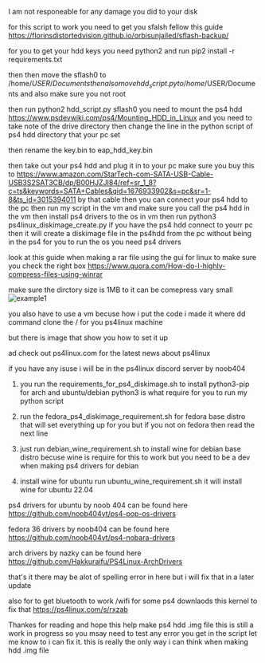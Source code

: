 I am not responeable for any damage you did to your disk

for this script to work you need to get you sfalsh fellow this guide https://florinsdistortedvision.github.io/orbisunjailed/sflash-backup/

for you to get your hdd keys you need python2 and run pip2 install -r requirements.txt

then  then move the sflash0 to /home/$USER/Documents    then also move hdd_script.py to /home/$USER/Documents and also make sure you not root 

then run python2 hdd_script.py sflash0
you need to mount the ps4 hdd https://www.psdevwiki.com/ps4/Mounting_HDD_in_Linux and you need to take note of the drive  directory then change the line in the python script of ps4 hdd directory that your pc set
 
then rename the key.bin to eap_hdd_key.bin

then take out your ps4 hdd and plug it in to your pc make sure you buy this to https://www.amazon.com/StarTech-com-SATA-USB-Cable-USB3S2SAT3CB/dp/B00HJZJI84/ref=sr_1_8?c=ts&keywords=SATA+Cables&qid=1676933902&s=pc&sr=1-8&ts_id=3015394011 by that cable then you can connect your ps4 hdd to the pc then run my script in the 
vm and make sure you call the ps4 hdd in the vm then install ps4 drivers to the os in vm then run python3 ps4linux_diskimage_create.py if you have the ps4 hdd connect to yourr pc then it will create a diskimage file in the ps4hdd from the pc without being in the ps4
for you to run the os you need ps4 drivers

look at this guide when making a rar file using the gui for linux to make sure you check the right box
https://www.quora.com/How-do-I-highly-compress-files-using-winrar

make sure the dirctory size is  1MB to it can be comepress vary small
![example1](https://github.com/TigerClips1/ps4linux_disk_image_maker/blob/master/example.png)

you also have to use a vm becuse how i put the code i made it where dd command clone the / for you ps4linux machine

but there is image that show you how to set it up

ad check out ps4linux.com for the latest news about ps4linux

if you have any isuse i will be in the ps4linux discord server by noob404

1. you run the  requirements_for_ps4_diskimage.sh to install python3-pip for arch and ubuntu/debian
python3 is what require for you to run my python script

2. run the fedora_ps4_diskimage_requirement.sh for fedora base distro that will set everything up for you but if you not on fedora then read the next line

3. just run  debian_wine_requirement.sh to install wine for debian base distro becuse wine is require for this to work but you need to be a dev when making ps4 drivers for debian

4. install wine for ubuntu run ubuntu_wine_requirement.sh it will install wine for ubuntu 22.04


ps4 drivers for ubuntu  by noob 404 can be found here https://github.com/noob404yt/ps4-pop-os-drivers

fedora 36 drivers by noob404 can be found here https://github.com/noob404yt/ps4-nobara-drivers

arch drivers by nazky can be found here https://github.com/Hakkuraifu/PS4Linux-ArchDrivers

that's it there may be alot of spelling error in here but i will fix that  in a later update

also for to get bluetooth to work /wifi for some ps4 downlaods this kernel to fix that https://ps4linux.com/s/rxzab

Thankes for reading and hope this help make ps4 hdd .img file
this is still a work in progress so you msay need to test any error you get in the script let me know to i can fix it.
this is really the only way i can think  when making hdd .img file


